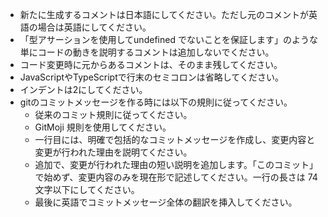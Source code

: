 - 新たに生成するコメントは日本語にしてください。ただし元のコメントが英語の場合は英語にしてください。
- 「型アサーションを使用してundefined でないことを保証します」のような単にコードの動きを説明するコメントは追加しないでください。
- コード変更時に元からあるコメントは、そのまま残してください。
- JavaScriptやTypeScriptで行末のセミコロンは省略してください。
- インデントは2にしてください。
- gitのコミットメッセージを作る時には以下の規則に従ってください。
  - 従来のコミット規則に従ってください。
  - GitMoji 規則を使用してください。
  - 一行目には、明確で包括的なコミットメッセージを作成し、変更内容と変更が行われた理由を説明てください。
  - 追加で、変更が行われた理由の短い説明を追加します。「このコミット」で始めず、変更内容のみを現在形で記述してください。一行の長さは 74 文字以下にしてください。
  - 最後に英語でコミットメッセージ全体の翻訳を挿入してください。

